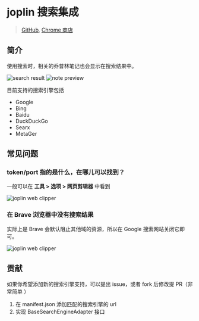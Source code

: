 # joplin 搜索集成

> [GitHub](https://github.com/rxliuli/joplin-utils/tree/master/packages/joplin-search-integration),
> [Chrome 商店](https://chrome.google.com/webstore/detail/joplin-search-integration/mcjkdcifkhjenpfjacnbhpdcnjknjkhj)

## 简介

使用搜索时，相关的乔普林笔记也会显示在搜索结果中。

![search result](https://joplin-utils.rxliuli.com/images/joplin-search-integration-search.png)
![note preview](https://joplin-utils.rxliuli.com/images/joplin-search-integration-detail.png)

目前支持的搜索引擎包括

- Google
- Bing
- Baidu
- DuckDuckGo
- Searx
- MetaGer

## 常见问题

### token/port 指的是什么，在哪儿可以找到？

一般可以在 **工具 > 选项 > 网页剪辑器** 中看到

![joplin web clipper](https://img.rxliuli.com/20210316092547.png)

### 在 Brave 浏览器中没有搜索结果

实际上是 Brave 会默认阻止其他域的资源，所以在 Google 搜索网站关闭它即可。

![joplin web clipper](https://img.rxliuli.com/20210320142144.png)

## 贡献

如果你希望添加新的搜索引擎支持，可以提出 issue，或者 fork 后修改提 PR（非常简单
）

1. 在 manifest.json 添加匹配的搜索引擎的 url
2. 实现 BaseSearchEngineAdapter 接口
